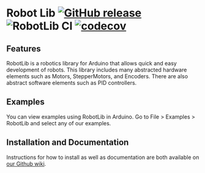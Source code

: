 # Robot Lib [![GitHub release](https://img.shields.io/github/release/SoonerRobotics/RobotLib.svg)](https://github.com/SoonerRobotics/RobotLib/releases) ![RobotLib CI](https://github.com/SoonerRobotics/RobotLib/workflows/RobotLib%20CI/badge.svg?branch=master) [![codecov](https://img.shields.io/codecov/c/github/SoonerRobotics/RobotLib.svg)](https://codecov.io/gh/SoonerRobotics/RobotLib)

## Features

RobotLib is a robotics library for Arduino that allows quick and easy development of robots. This library includes many abstracted hardware elements such as Motors, StepperMotors, and Encoders. There are also abstract software elements such as PID controllers.

## Examples

You can view examples using RobotLib in Arduino. Go to File > Examples > RobotLib and select any of our examples.

## Installation and Documentation

Instructions for how to install as well as documentation are both available on [our Github wiki](https://github.com/Sooner-Competitive-Robotics/RobotLib/wiki).
